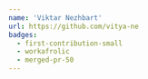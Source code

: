 ```yaml
---
name: 'Viktar Nezhbart'
url: https://github.com/vitya-ne
badges:
  - first-contribution-small
  - workafrolic
  - merged-pr-50
---
```

